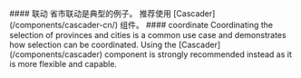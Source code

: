 <cn>
#### 联动
省市联动是典型的例子。
推荐使用 [Cascader](/components/cascader-cn/) 组件。
</cn>

<us>
#### coordinate
Coordinating the selection of provinces and cities is a common use case and demonstrates how selection can be coordinated.
Using the [Cascader](/components/cascader) component is strongly recommended instead as it is more flexible and capable.
</us>
